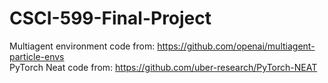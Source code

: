 # CSCI-599-Final-Project

Multiagent environment code from: https://github.com/openai/multiagent-particle-envs \
PyTorch Neat code from: https://github.com/uber-research/PyTorch-NEAT

